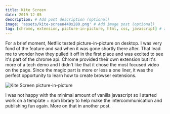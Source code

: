 ```yaml
---
title: Kite Screen
date: 2019-12-05
description: # Add post description (optional)
image: 'assets/kite-screen440x280.png' # Add image post (optional)
tag: [chrome, extension, picture-in-picture, html, css, javascript] # add tag
---
```


For a brief moment, Netflix tested picture-in-picture on desktop. I was very fond of the feature and sad when it was gone shortly there after. That lead me to wonder how they pulled it off in the first place and was excited to see it's part of the chrome api. Chrome provided their own extension but it's more of a tech demo and I didn't like that it chose the most focused video on the page. Since the magic part is more or less a one liner, it was the perfect opportunity to learn how to create browser extensions.

![Kite Screen picture-in-picture][pip]

[pip]: assets/kite-screen1400x560.png 'Kite Screen picture-in-picture'

I was not happy with the minimal amount of vanilla javascript so I started work on a template + npm library to help make the intercommunication and publishing fun again. More on that in another post.

